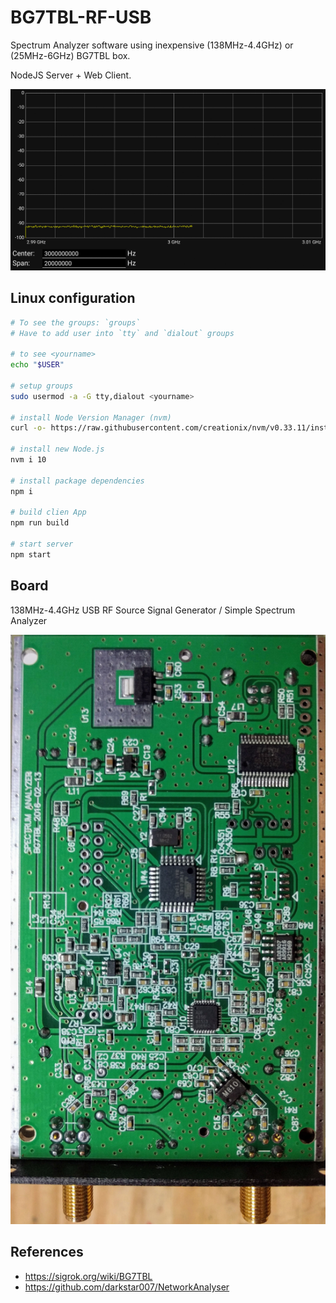 # BG7TBL-RF-USB

Spectrum Analyzer software using inexpensive (138MHz-4.4GHz) or (25MHz-6GHz) BG7TBL box.

NodeJS Server + Web Client.

![screenshot](screenshot1.gif)

## Linux configuration

```sh
# To see the groups: `groups`
# Have to add user into `tty` and `dialout` groups

# to see <yourname>
echo "$USER"

# setup groups
sudo usermod -a -G tty,dialout <yourname>

# install Node Version Manager (nvm)
curl -o- https://raw.githubusercontent.com/creationix/nvm/v0.33.11/install.sh | bash

# install new Node.js
nvm i 10

# install package dependencies
npm i

# build clien App
npm run build

# start server
npm start
```
## Board

138MHz-4.4GHz USB RF Source Signal Generator / Simple Spectrum Analyzer

![PCB](pcb.png)

## References

  * https://sigrok.org/wiki/BG7TBL
  * https://github.com/darkstar007/NetworkAnalyser
